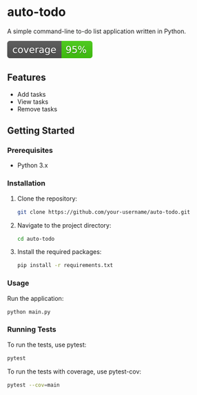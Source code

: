 # auto-todo

A simple command-line to-do list application written in Python.

![Coverage](coverage.svg)

## Features

- Add tasks
- View tasks
- Remove tasks

## Getting Started

### Prerequisites

- Python 3.x

### Installation

1. Clone the repository:
   ```sh
   git clone https://github.com/your-username/auto-todo.git
   ```
2. Navigate to the project directory:
   ```sh
   cd auto-todo
   ```
3. Install the required packages:
   ```sh
   pip install -r requirements.txt
   ```

### Usage

Run the application:

```sh
python main.py
```

### Running Tests

To run the tests, use pytest:

```sh
pytest
```

To run the tests with coverage, use pytest-cov:

```sh
pytest --cov=main
```

